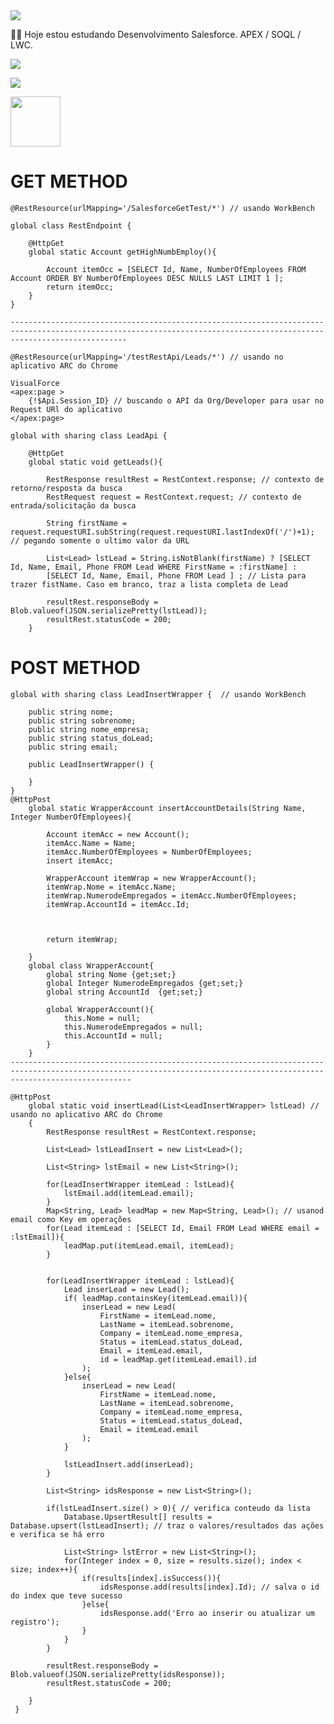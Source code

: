 <img src="https://media-exp1.licdn.com/dms/image/C4D16AQFBe5q0Rr5OEg/profile-displaybackgroundimage-shrink_200_800/0/1603929596357?e=2147483647&v=beta&t=vHuFpes5cNqUMmIOi7QNzgtuR0fdnM-TaY3e6UVeJYQ">

👨‍💻 Hoje estou estudando Desenvolvimento Salesforce. APEX / SOQL / LWC.

  <a href="https://www.instagram.com/valteir.jr/" target="_blank"><img src="https://img.shields.io/badge/-Instagram-%23E4405F?style=for-the-badge&logo=instagram&logoColor=white" target="_blank"></a>

  <a href="https://www.linkedin.com/in/valteir-junior-bb722b205/" target="_blank"><img src="https://img.shields.io/badge/-LinkedIn-%230077B5?style=for-the-badge&logo=linkedin&logoColor=white" target="_blank"></a> 

<a href="https://trailblazer.me/id/jsilva288/" target="_blank"><img src="https://trailhead.salesforce.com/assets/trailhead-logo-5d3354441b4d8b97f21075b65e2aea266780d45943bbb36796ac25dc7cf4adc9.svg" width=80px></a>


# GET METHOD
```
@RestResource(urlMapping='/SalesforceGetTest/*') // usando WorkBench

global class RestEndpoint {
	
    @HttpGet
    global static Account getHighNumbEmploy(){
        
        Account itemOcc = [SELECT Id, Name, NumberOfEmployees FROM Account ORDER BY NumberOfEmployees DESC NULLS LAST LIMIT 1 ];
        return itemOcc;
    }
}

----------------------------------------------------------------------------------------------------------------------------------------------------------------------

@RestResource(urlMapping='/testRestApi/Leads/*') // usando no aplicativo ARC do Chrome

VisualForce
<apex:page >
    {!$Api.Session_ID} // buscando o API da Org/Developer para usar no Request URl do aplicativo
</apex:page>

global with sharing class LeadApi {
   
    @HttpGet
    global static void getLeads(){
        
        RestResponse resultRest = RestContext.response; // contexto de retorno/resposta da busca 
        RestRequest request = RestContext.request; // contexto de entrada/solicitação da busca 

        String firstName = request.requestURI.subString(request.requestURI.lastIndexOf('/')+1); // pegando somente o ultimo valor da URL

        List<Lead> lstLead = String.isNotBlank(firstName) ? [SELECT Id, Name, Email, Phone FROM Lead WHERE FirstName = :firstName] : 
        [SELECT Id, Name, Email, Phone FROM Lead ] ; // Lista para trazer fistName. Caso em branco, traz a lista completa de Lead

        resultRest.responseBody = Blob.valueof(JSON.serializePretty(lstLead));
        resultRest.statusCode = 200;
    }

```

# POST METHOD
```
global with sharing class LeadInsertWrapper {  // usando WorkBench

    public string nome;
    public string sobrenome;
    public string nome_empresa;
    public string status_doLead;
    public string email;
    
    public LeadInsertWrapper() {

    }
}
@HttpPost
    global static WrapperAccount insertAccountDetails(String Name, Integer NumberOfEmployees){
        
        Account itemAcc = new Account();
        itemAcc.Name = Name;
        itemAcc.NumberOfEmployees = NumberOfEmployees;   
        insert itemAcc;
        
        WrapperAccount itemWrap = new WrapperAccount();
        itemWrap.Nome = itemAcc.Name;
        itemWrap.NumerodeEmpregados = itemAcc.NumberOfEmployees;
        itemWrap.AccountId = itemAcc.Id;
        
        
        
        return itemWrap;  
        
    }
    global class WrapperAccount{
        global string Nome {get;set;}
        global Integer NumerodeEmpregados {get;set;}
        global string AccountId  {get;set;}
        
        global WrapperAccount(){
            this.Nome = null;
            this.NumerodeEmpregados = null;
            this.AccountId = null;
        }        
    }
-----------------------------------------------------------------------------------------------------------------------------------------------------------------------

@HttpPost
    global static void insertLead(List<LeadInsertWrapper> lstLead) // usando no aplicativo ARC do Chrome
    {
        RestResponse resultRest = RestContext.response;
        
        List<Lead> lstLeadInsert = new List<Lead>();
        
        List<String> lstEmail = new List<String>();
        
        for(LeadInsertWrapper itemLead : lstLead){
            lstEmail.add(itemLead.email);
        }
        Map<String, Lead> leadMap = new Map<String, Lead>(); // usanod email como Key em operações
        for(Lead itemLead : [SELECT Id, Email FROM Lead WHERE email = :lstEmail]){
            leadMap.put(itemLead.email, itemLead);
        }
        
        
        for(LeadInsertWrapper itemLead : lstLead){         
            Lead inserLead = new Lead();
            if( leadMap.containsKey(itemLead.email)){
                inserLead = new Lead(
                    FirstName = itemLead.nome,
                    LastName = itemLead.sobrenome,
                    Company = itemLead.nome_empresa,
                    Status = itemLead.status_doLead,
                    Email = itemLead.email,
                    id = leadMap.get(itemLead.email).id
                );
            }else{
                inserLead = new Lead(
                    FirstName = itemLead.nome,
                    LastName = itemLead.sobrenome,
                    Company = itemLead.nome_empresa,
                    Status = itemLead.status_doLead,
                    Email = itemLead.email
                );
            }
            
            lstLeadInsert.add(inserLead);
        }
        
        List<String> idsResponse = new List<String>();
        
        if(lstLeadInsert.size() > 0){ // verifica conteudo da lista 
            Database.UpsertResult[] results = Database.upsert(lstLeadInsert); // traz o valores/resultados das ações e verifica se há erro
            
            List<String> lstError = new List<String>();
            for(Integer index = 0, size = results.size(); index < size; index++){
                if(results[index].isSuccess()){ 
                    idsResponse.add(results[index].Id); // salva o id do index que teve sucesso
                }else{
                    idsResponse.add('Erro ao inserir ou atualizar um registro');
                }
            }
        }
        
        resultRest.responseBody = Blob.valueof(JSON.serializePretty(idsResponse));
        resultRest.statusCode = 200;
        
    }
 }



